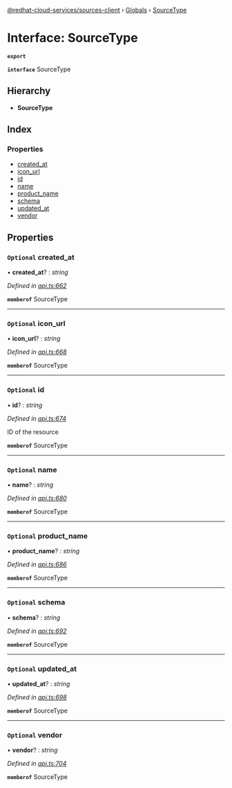 [@redhat-cloud-services/sources-client](../README.md) › [Globals](../globals.md) › [SourceType](sourcetype.md)

# Interface: SourceType

**`export`** 

**`interface`** SourceType

## Hierarchy

* **SourceType**

## Index

### Properties

* [created_at](sourcetype.md#optional-created_at)
* [icon_url](sourcetype.md#optional-icon_url)
* [id](sourcetype.md#optional-id)
* [name](sourcetype.md#optional-name)
* [product_name](sourcetype.md#optional-product_name)
* [schema](sourcetype.md#optional-schema)
* [updated_at](sourcetype.md#optional-updated_at)
* [vendor](sourcetype.md#optional-vendor)

## Properties

### `Optional` created_at

• **created_at**? : *string*

*Defined in [api.ts:662](https://github.com/RedHatInsights/javascript-clients.gi/blob/master/packages/sources/api.ts#L662)*

**`memberof`** SourceType

___

### `Optional` icon_url

• **icon_url**? : *string*

*Defined in [api.ts:668](https://github.com/RedHatInsights/javascript-clients.gi/blob/master/packages/sources/api.ts#L668)*

**`memberof`** SourceType

___

### `Optional` id

• **id**? : *string*

*Defined in [api.ts:674](https://github.com/RedHatInsights/javascript-clients.gi/blob/master/packages/sources/api.ts#L674)*

ID of the resource

**`memberof`** SourceType

___

### `Optional` name

• **name**? : *string*

*Defined in [api.ts:680](https://github.com/RedHatInsights/javascript-clients.gi/blob/master/packages/sources/api.ts#L680)*

**`memberof`** SourceType

___

### `Optional` product_name

• **product_name**? : *string*

*Defined in [api.ts:686](https://github.com/RedHatInsights/javascript-clients.gi/blob/master/packages/sources/api.ts#L686)*

**`memberof`** SourceType

___

### `Optional` schema

• **schema**? : *string*

*Defined in [api.ts:692](https://github.com/RedHatInsights/javascript-clients.gi/blob/master/packages/sources/api.ts#L692)*

**`memberof`** SourceType

___

### `Optional` updated_at

• **updated_at**? : *string*

*Defined in [api.ts:698](https://github.com/RedHatInsights/javascript-clients.gi/blob/master/packages/sources/api.ts#L698)*

**`memberof`** SourceType

___

### `Optional` vendor

• **vendor**? : *string*

*Defined in [api.ts:704](https://github.com/RedHatInsights/javascript-clients.gi/blob/master/packages/sources/api.ts#L704)*

**`memberof`** SourceType
